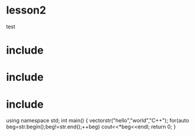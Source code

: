 # lesson2
test
# include<iostream>
# include<string>
# include<vector>
using namespace std;
int main()
{
  vector<string>str("hello","world","C++");
  for(auto beg=str.begin();beg!=str.end();++beg)
       cout<<*beg<<endl;
  return 0;
}
